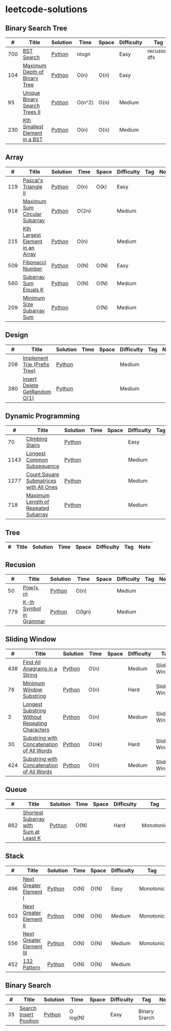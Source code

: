 # leetcode-solutions

## Binary Search Tree

|  #  | Title           |  Solution       |  Time           | Space           | Difficulty    | Tag          | Note| 
|-----|---------------- | --------------- | --------------- | --------------- | ------------- |--------------|-----|
|700|[BST Search](https://leetcode.com/problems/search-in-a-binary-search-tree/)|[Python](https://github.com/mirzasaad/leetcode-solutions/blob/master/bst/700.bst_search.py)|nlogn ||Easy|recusion, dfs|
|104|[Maximum Depth of Binary Tree](https://leetcode.com/problems/maximum-depth-of-binary-tree/)|[Python](https://github.com/mirzasaad/leetcode-solutions/blob/master/bst/104.bst_max_depth.py)|O(n)|O(n)|Easy|
|95|[Unique Binary Search Trees II](https://leetcode.com/problems/unique-binary-search-trees-ii/)|[Python](https://github.com/mirzasaad/leetcode-solutions/blob/master/bst/95.generateNBSTS.py)|O(n^2)|O(n)|Medium|
|230|[Kth Smallest Element in a BST](https://leetcode.com/problems/kth-smallest-element-in-a-bst/)|[Python](https://github.com/mirzasaad/leetcode-solutions/blob/master/bst/230.kthsmallestBST.py)|O(n)|O(n)|Medium|

## Array

|  #  | Title           |  Solution       |  Time           | Space           | Difficulty    | Tag          | Note| 
|-----|---------------- | --------------- | --------------- | --------------- | ------------- |--------------|-----|
|119|[Pascal's Triangle II](https://leetcode.com/problems/pascals-triangle-ii/)|[Python](https://github.com/mirzasaad/leetcode-solutions/blob/array/master/119.pascal.II.py)|O(n)|O(k)|Easy|
|918|[Maximum Sum Circular Subarray](https://leetcode.com/problems/array/maximum-sum-circular-subarray/)|[Python](https://github.com/mirzasaad/leetcode-solutions/blob/master/array/918.maxSubarraySumCircular.py)|O(2n)||Medium|
|215|[Kth Largest Element in an Array](https://leetcode.com/problems/kth-largest-element-in-an-array/)|[Python](https://github.com/mirzasaad/leetcode-solutions/blob/master/array/215.maxSubarraySumCircular.py)|O(n)||Medium|
|509|[Fibonacci Number](https://leetcode.com/problems/fibonacci-number/)|[Python](https://github.com/mirzasaad/leetcode-solutions/blob/master/array/509.fibonacci.py)|O(N)|O(N)|Easy|
|560|[Subarray Sum Equals K](https://leetcode.com/problems/subarray-sum-equals-k/)|[Python](https://github.com/mirzasaad/leetcode-solutions/blob/master/array/560.subarraySum.py)|O(N)|O(N)|Medium|
|209|[Minimum Size Subarray Sum](https://leetcode.com/problems/minimum-size-subarray-sum/)|[Python](https://github.com/mirzasaad/leetcode-solutions/blob/master/array/209.minSubArrayLen.py)||O(N)|Medium|
 
## Design

|  #  | Title           |  Solution       |  Time           | Space           | Difficulty    | Tag          | Note| 
|-----|---------------- | --------------- | --------------- | --------------- | ------------- |--------------|-----|
|208|[Implement Trie (Prefix Tree)](https://leetcode.com/problems/implement-trie-prefix-tree/)|[Python](https://github.com/mirzasaad/leetcode-solutions/blob/master/design/208.trie.py)|||Medium|
|380|[Insert Delete GetRandom O(1)](https://leetcode.com/problems/insert-delete-getrandom-o1/)|[Python](https://github.com/mirzasaad/leetcode-solutions/blob/master/design/308.RandomizedSet.py)|||Medium|

## Dynamic Programming

|  #  | Title           |  Solution       |  Time           | Space           | Difficulty    | Tag          | Note| 
|-----|---------------- | --------------- | --------------- | --------------- | ------------- |--------------|-----|
|70|[Climbing Stairs](https://leetcode.com/problems/climbing-stairs/)|[Python](https://github.com/mirzasaad/leetcode-solutions/blob/master/dp/70.climbing_stairs.py)|||Easy|
|1143|[Longest Common Subsequence](https://leetcode.com/problems/longest-common-subsequence/)|[Python](https://github.com/mirzasaad/leetcode-solutions/blob/master/dp/1143.longestCommonSubsequence.py)|||Medium|
|1277|[Count Square Submatrices with All Ones](https://leetcode.com/problems/count-square-submatrices-with-all-ones/)|[Python](https://github.com/mirzasaad/leetcode-solutions/blob/master/dp/1277.countSquares.py)|||Medium|
|718|[Maximum Length of Repeated Subarray](https://leetcode.com/problems/maximum-length-of-repeated-subarray/)|[Python](https://github.com/mirzasaad/leetcode-solutions/blob/master/dp/718.findLength.py)|||Medium|

## Tree

|  #  | Title           |  Solution       |  Time           | Space           | Difficulty    | Tag          | Note| 
|-----|---------------- | --------------- | --------------- | --------------- | ------------- |--------------|-----|


## Recusion

|  #  | Title           |  Solution       |  Time           | Space           | Difficulty    | Tag          | Note| 
|-----|---------------- | --------------- | --------------- | --------------- | ------------- |--------------|-----|
|50|[Pow(x, n)](https://leetcode.com/problems/maximum-depth-of-binary-tree/)|[Python](https://github.com/mirzasaad/leetcode-solutions/blob/master/recursion/50.powxn.py)|O(n)||Medium|
|779|[K-th Symbol in Grammar](https://leetcode.com/problems/k-th-symbol-in-grammar/)|[Python](https://github.com/mirzasaad/leetcode-solutions/blob/master/recursion/779.kthgrammer.py)|O(lgn)||Medium|

## Sliding Window

|  #  | Title           |  Solution       |  Time           | Space           | Difficulty    | Tag          | Note| 
|-----|---------------- | --------------- | --------------- | --------------- | ------------- |--------------|-----|
|438|[Find All Anagrams in a String](https://leetcode.com/problems/find-all-anagrams-in-a-string/)|[Python](https://github.com/mirzasaad/leetcode-solutions/blob/master/sliding_window/438.findAnagrams.py)|O(n)||Medium|Sliding Window|
|76|[Minimum Window Substring](https://leetcode.com/problems/minimum-window-substring/)|[Python](https://github.com/mirzasaad/leetcode-solutions/blob/master/sliding_window/76.minimum_window_sustring.py)|O(n)||Hard|Sliding Window|
|3|[Longest Substring Without Repeating Characters](https://leetcode.com/problems/longest-substring-without-repeating-characters/)|[Python](https://github.com/mirzasaad/leetcode-solutions/blob/master/sliding_window/3.lengthOfLongestSubstring.py)|O(n)||Medium|Sliding Window|
|30|[Substring with Concatenation of All Words](https://leetcode.com/problems/substring-with-concatenation-of-all-words/)|[Python](https://github.com/mirzasaad/leetcode-solutions/blob/master/sliding_window/30.subStringConcatenationOfAllWords.py)|O(nk)||Hard|Sliding Window|
|424|[Substring with Concatenation of All Words](https://leetcode.com/problems/substring-with-concatenation-of-all-words/)|[Python](https://github.com/mirzasaad/leetcode-solutions/blob/master/sliding_window/424.characterReplacement.py)|O(n)||Medium|Sliding Window|


## Queue

|  #  | Title           |  Solution       |  Time           | Space           | Difficulty    | Tag          | Note| 
|-----|---------------- | --------------- | --------------- | --------------- | ------------- |--------------|-----|
|862|[Shortest Subarray with Sum at Least K](https://leetcode.com/problems/shortest-subarray-with-sum-at-least-k/)|[Python](https://github.com/mirzasaad/leetcode-solutions/blob/master/queue/862.shortestSubarray.py)|O(N)||Hard|Monotonic|


## Stack

|  #  | Title           |  Solution       |  Time           | Space           | Difficulty    | Tag          | Note| 
|-----|---------------- | --------------- | --------------- | --------------- | ------------- |--------------|-----|
|496|[Next Greater Element I](https://leetcode.com/problems/next-greater-element-i/)|[Python](https://github.com/mirzasaad/leetcode-solutions/blob/master/stack/496.nextGreaterElement.py)|O(N)|O(N)|Easy|Monotonic|
|503|[Next Greater Element II](https://leetcode.com/problems/next-greater-element-ii/)|[Python](https://github.com/mirzasaad/leetcode-solutions/blob/master/stack/503.nextGreaterElements.py)|O(N)|O(N)|Medium|Monotonic|
|556|[Next Greater Element III](https://leetcode.com/problems/next-greater-element-iii/)|[Python](https://github.com/mirzasaad/leetcode-solutions/blob/master/stack/556.nextGreaterElementsIII.py)|O(N)|O(N)|Medium|Monotonic|
|452|[132 Pattern](https://leetcode.com/problems/132-pattern/)|[Python](https://github.com/mirzasaad/leetcode-solutions/blob/master/stack/452.132Pattern.py)|O(N)|O(N)|Medium||


## Binary Search

|  #  | Title           |  Solution       |  Time           | Space           | Difficulty    | Tag          | Note| 
|-----|---------------- | --------------- | --------------- | --------------- | ------------- |--------------|-----|
|35|[Search Insert Position](https://leetcode.com/problems/search-insert-position/)|[Python](https://github.com/mirzasaad/leetcode-solutions/blob/master/queue/862.shortestSubarray.py)|O log(N)||Easy|Binary Srarch|